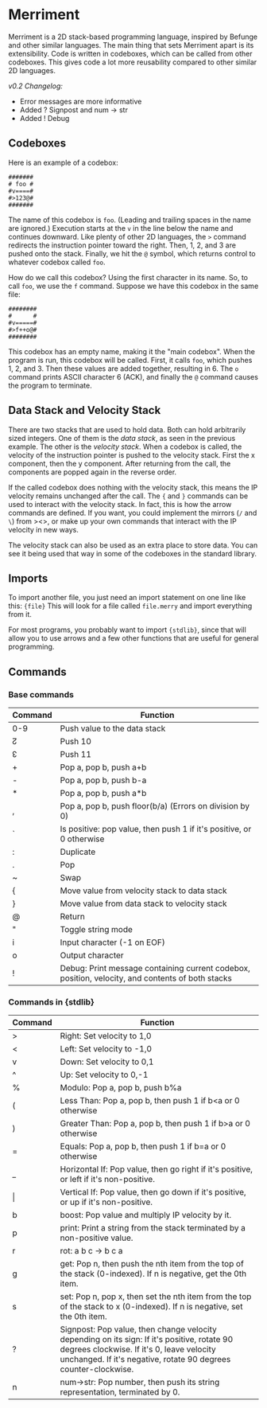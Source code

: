 # Merriment
Merriment is a 2D stack-based programming language, inspired by Befunge and other similar languages. The main thing that sets Merriment apart is its extensibility. Code is written in codeboxes, which can be called from other codeboxes. This gives code a lot more reusability compared to other similar 2D languages.

*v0.2 Changelog:*
* Error messages are more informative
* Added ? Signpost and num -> str
* Added ! Debug

## Codeboxes
Here is an example of a codebox:
```
#######
# foo #
#v====#
#>123@#
#######
```
The name of this codebox is `foo`. (Leading and trailing spaces in the name are ignored.) Execution starts at the `v` in the line below the name and continues downward. Like plenty of other 2D languages, the `>` command redirects the instruction pointer toward the right. Then, 1, 2, and 3 are pushed onto the stack. Finally, we hit the `@` symbol, which returns control to whatever codebox called `foo`.

How do we call this codebox? Using the first character in its name. So, to call `foo`, we use the `f` command. Suppose we have this codebox in the same file:
```
########
#      #
#v=====#
#>f++o@#
########
```
This codebox has an empty name, making it the "main codebox". When the program is run, this codebox will be called. First, it calls `foo`, which pushes 1, 2, and 3. Then these values are added together, resulting in 6. The `o` command prints ASCII character 6 (ACK), and finally the `@` command causes the program to terminate.

## Data Stack and Velocity Stack
There are two stacks that are used to hold data. Both can hold arbitrarily sized integers. One of them is the *data stack*, as seen in the previous example. The other is the *velocity stack*. When a codebox is called, the velocity of the instruction pointer is pushed to the velocity stack. First the x component, then the y component. After returning from the call, the components are popped again in the reverse order.

If the called codebox does nothing with the velocity stack, this means the IP velocity remains unchanged after the call. The `{` and `}` commands can be used to interact with the velocity stack. In fact, this is how the arrow commands are defined. If you want, you could implement the mirrors (`/` and `\`) from ><>, or make up your own commands that interact with the IP velocity in new ways.

The velocity stack can also be used as an extra place to store data. You can see it being used that way in some of the codeboxes in the standard library.

## Imports
To import another file, you just need an import statement on one line like this: `{file}` This will look for a file called `file.merry` and import everything from it.

For most programs, you probably want to import `{stdlib}`, since that will allow you to use arrows and a few other functions that are useful for general programming.

## Commands
### Base commands
|Command|Function|
|--|--|
|0-9|Push value to the data stack|
|↊|Push 10|
|↋|Push 11|
|+|Pop a, pop b, push a+b|
|-|Pop a, pop b, push b-a|
|*|Pop a, pop b, push a*b|
|,|Pop a, pop b, push floor(b/a) (Errors on division by 0)|
|`|Is positive: pop value, then push 1 if it's positive, or 0 otherwise|
|:|Duplicate|
|.|Pop|
|~|Swap|
|{|Move value from velocity stack to data stack|
|}|Move value from data stack to velocity stack|
|@|Return|
|"|Toggle string mode|
|i|Input character (-1 on EOF)|
|o|Output character|
|!|Debug: Print message containing current codebox, position, velocity, and contents of both stacks|
### Commands in {stdlib}
|Command|Function|
|--|--|
|>|Right: Set velocity to 1,0|
|<|Left: Set velocity to -1,0|
|v|Down: Set velocity to 0,1|
|^|Up: Set velocity to 0,-1|
|%|Modulo: Pop a, pop b, push b%a|
|(|Less Than: Pop a, pop b, then push 1 if b<a or 0 otherwise|
|)|Greater Than: Pop a, pop b, then push 1 if b>a or 0 otherwise|
|=|Equals: Pop a, pop b, then push 1 if b=a or 0 otherwise|
|_|Horizontal If: Pop value, then go right if it's positive, or left if it's non-positive.|
|\||Vertical If: Pop value, then go down if it's positive, or up if it's non-positive.|
|b|boost: Pop value and multiply IP velocity by it.|
|p|print: Print a string from the stack terminated by a non-positive value.|
|r|rot: a b c -> b c a|
|g|get: Pop n, then push the nth item from the top of the stack (0-indexed). If n is negative, get the 0th item.|
|s|set: Pop n, pop x, then set the nth item from the top of the stack to x (0-indexed). If n is negative, set the 0th item.|
|?|Signpost: Pop value, then change velocity depending on its sign: If it's positive, rotate 90 degrees clockwise. If it's 0, leave velocity unchanged. If it's negative, rotate 90 degrees counter-clockwise.|
|n|num->str: Pop number, then push its string representation, terminated by 0.|